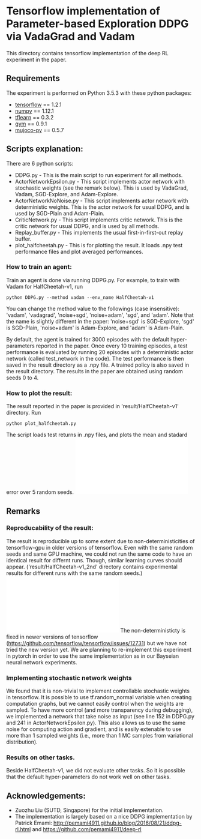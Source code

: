 # Tensorflow implementation of Parameter-based Exploration DDPG via VadaGrad and Vadam

This directory contains tensorflow implementation of the deep RL experiment in the paper.

## Requirements
The experiment is performed on Python 3.5.3 with these python packages:
* [tensorflow](https://github.com/tensorflow/tensorflow) == 1.2.1
* [numpy](http://www.numpy.org/) == 1.12.1
* [tflearn](http://tflearn.org/) == 0.3.2
* [gym](https://github.com/openai/gym) == 0.9.1
* [mujoco-py](https://github.com/openai/mujoco-py) == 0.5.7

## Scripts explanation:
There are 6 python scripts:
* DDPG.py - This is the main script to run experiment for all methods.
* ActorNetworkEpsilon.py - This script implements actor network with stochastic weights (see the remark below). This is used by VadaGrad, Vadam, SGD-Explore, and Adam-Explore.
* ActorNetworkNoNoise.py - This script implements actor network with deterministic weights. This is the actor network for usual DDPG, and is used by SGD-Plain and Adam-Plain.
* CriticNetwork.py - This script implements critic network. This is the critic network for usual DDPG, and is used by all methods.
* Replay_buffer.py - This implements the usual first-in-first-out replay buffer.
* plot_halfcheetah.py - This is for plotting the result. It loads .npy test performance files and plot averaged performances.

### How to train an agent:
Train an agent is done via running DDPG.py.
For example, to train with Vadam for HalfCheetah-v1, run
```
python DDPG.py --method vadam --env_name HalfCheetah-v1
```
You can change the method value to the followings (case insensitive): 'vadam', 'vadagrad', 'noise+sgd', 'noise+adam', 'sgd', and 'adam'.
Note that the name is slightly different in the paper: 'noise+sgd' is SGD-Explore, 'sgd' is SGD-Plain, 'noise+adam' is Adam-Explore, and 'adam' is Adam-Plain.

By default, the agent is trained for 3000 episodes with the default hyper-parameters reported in the paper.
Once every 10 training episodes, a test performance is evaluated by running 20 episodes with a deterministic actor network (called test_network in the code).
The test performance is then saved in the result directory as a .npy file. 
A trained policy is also saved in the result directory.
The results in the paper are obtained using random seeds 0 to 4.

### How to plot the result:
The result reported in the paper is provided in 'result/HalfCheetah-v1' directory.
Run
```
python plot_halfcheetah.py
```
The script loads test returns in .npy files, and plots the mean and stadard error over 5 random seeds.
![](tensorlow_RL/result/HalfCheetah-v1.pdf "HalfCheetah")

## Remarks
### Reproducability of the result:
The result is reproducible up to some extent due to non-deterministicities of tensorflow-gpu in older versions of tensorflow.
Even with the same random seeds and same GPU machine, we could not run the same code to have an identical result for differnt runs.
Though, similar learning curves should appear. ('result/HalfCheetah-v1_2nd' directory contains experimental results for different runs with the same random seeds.)
![](tensorlow_RL/result/HalfCheetah-v1_2nd.pdf "HalfCheetah_2nd")
The non-deterministicty is fixed in newer versions of tensorflow (https://github.com/tensorflow/tensorflow/issues/12731) but we have not tried the new version yet.
We are planning to re-implement this experiment in pytorch in order to use the same implementation as in our Bayseian neural network experiments.

### Implementing stochastic network weights
We found that it is non-trivial to implement controllable stochastic weights in tensorflow.
It is possible to use tf.random_normal variable when creating computation graphs, but we cannot easily control when the weights are sampled.
To have more control (and more transparency during debugging), we implemented a network that take noise as input (see line 152 in DDPG.py and 241 in ActorNetworkEpsilon.py).
This also allows us to use the same noise for computing action and gradient, and is easily extenable to use more than 1 sampled weights (i.e., more than 1 MC samples from variational distribution).

### Results on other tasks.
Beside HalfCheetah-v1, we did not evaluate other tasks. So it is possible that the default hyper-parameters do not work well on other tasks.

## Acknowledgements:
* Zuozhu Liu (SUTD, Singapore) for the initial implementation.
* The implementation is largely based on a nice DDPG implementation by Patrick Emami:
http://pemami4911.github.io/blog/2016/08/21/ddpg-rl.html and https://github.com/pemami4911/deep-rl

